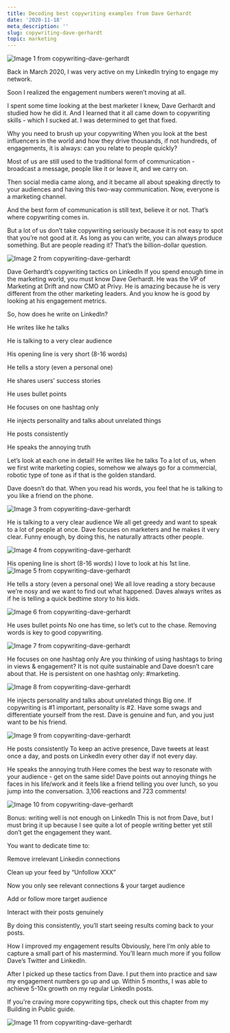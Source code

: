 ```yaml
---
title: Decoding best copywriting examples from Dave Gerhardt
date: '2020-11-18'
meta_description: ''
slug: copywriting-dave-gerhardt
topic: marketing
---
```

<img src="/images/blog/copywriting-dave-gerhardt-1.png" alt="Image 1 from copywriting-dave-gerhardt" class="cover-image" />


Back in March 2020, I was very active on my LinkedIn trying to engage my network.

Soon I realized the engagement numbers weren’t moving at all.

I spent some time looking at the best marketer I knew, Dave Gerhardt and studied how he did it. And I learned that it all came down to copywriting skills - which I sucked at. I was determined to get that fixed.

Why you need to brush up your copywriting
When you look at the best influencers in the world and how they drive thousands, if not hundreds, of engagements, it is always: can you relate to people quickly?

Most of us are still used to the traditional form of communication - broadcast a message, people like it or leave it, and we carry on.

Then social media came along, and it became all about speaking directly to your audiences and having this two-way communication. Now, everyone is a marketing channel.

And the best form of communication is still text, believe it or not. That’s where copywriting comes in.

But a lot of us don’t take copywriting seriously because it is not easy to spot that you’re not good at it. As long as you can write, you can always produce something. But are people reading it? That’s the billion-dollar question.

<img src="/images/blog/copywriting-dave-gerhardt-2.png" alt="Image 2 from copywriting-dave-gerhardt" />

Dave Gerhardt’s copywriting tactics on LinkedIn
If you spend enough time in the marketing world, you must know Dave Gerhardt. He was the VP of Marketing at Drift and now CMO at Privy. He is amazing because he is very different from the other marketing leaders. And you know he is good by looking at his engagement metrics.

So, how does he write on LinkedIn?

He writes like he talks

He is talking to a very clear audience

His opening line is very short (8-16 words)

He tells a story (even a personal one)

He shares users’ success stories

He uses bullet points

He focuses on one hashtag only

He injects personality and talks about unrelated things

He posts consistently

He speaks the annoying truth

Let’s look at each one in detail!
He writes like he talks
To a lot of us, when we first write marketing copies, somehow we always go for a commercial, robotic type of tone as if that is the golden standard.

Dave doesn’t do that. When you read his words, you feel that he is talking to you like a friend on the phone.

<img src="/images/blog/copywriting-dave-gerhardt-3.png" alt="Image 3 from copywriting-dave-gerhardt" />

He is talking to a very clear audience
We all get greedy and want to speak to a lot of people at once. Dave focuses on marketers and he makes it very clear. Funny enough, by doing this, he naturally attracts other people.

<img src="/images/blog/copywriting-dave-gerhardt-4.png" alt="Image 4 from copywriting-dave-gerhardt" />

His opening line is short (8-16 words)
I love to look at his 1st line.
<img src="/images/blog/copywriting-dave-gerhardt-5.png" alt="Image 5 from copywriting-dave-gerhardt" />

He tells a story (even a personal one)
We all love reading a story because we’re nosy and we want to find out what happened. Daves always writes as if he is telling a quick bedtime story to his kids.

<img src="/images/blog/copywriting-dave-gerhardt-6.png" alt="Image 6 from copywriting-dave-gerhardt" />

He uses bullet points
No one has time, so let’s cut to the chase. Removing words is key to good copywriting.

<img src="/images/blog/copywriting-dave-gerhardt-7.png" alt="Image 7 from copywriting-dave-gerhardt" />

He focuses on one hashtag only
Are you thinking of using hashtags to bring in views & engagement? It is not quite sustainable and Dave doesn’t care about that. He is persistent on one hashtag only: #marketing.

<img src="/images/blog/copywriting-dave-gerhardt-8.png" alt="Image 8 from copywriting-dave-gerhardt" />

He injects personality and talks about unrelated things
Big one. If copywriting is #1 important, personality is #2. Have some swags and differentiate yourself from the rest. Dave is genuine and fun, and you just want to be his friend.

<img src="/images/blog/copywriting-dave-gerhardt-9.png" alt="Image 9 from copywriting-dave-gerhardt" />

He posts consistently
To keep an active presence, Dave tweets at least once a day, and posts on LinkedIn every other day if not every day.

He speaks the annoying truth
Here comes the best way to resonate with your audience - get on the same side! Dave points out annoying things he faces in his life/work and it feels like a friend telling you over lunch, so you jump into the conversation. 3,106 reactions and 723 comments!

<img src="/images/blog/copywriting-dave-gerhardt-10.png" alt="Image 10 from copywriting-dave-gerhardt" />

Bonus: writing well is not enough on LinkedIn
This is not from Dave, but I must bring it up because I see quite a lot of people writing better yet still don’t get the engagement they want.

You want to dedicate time to:

Remove irrelevant Linkedin connections

Clean up your feed by “Unfollow XXX”

Now you only see relevant connections & your target audience

Add or follow more target audience

Interact with their posts genuinely

By doing this consistently, you’ll start seeing results coming back to your posts.

How I improved my engagement results
Obviously, here I’m only able to capture a small part of his mastermind. You’ll learn much more if you follow Dave’s Twitter and LinkedIn.

After I picked up these tactics from Dave. I put them into practice and saw my engagement numbers go up and up. Within 5 months, I was able to achieve 5-10x growth on my regular LinkedIn posts.

If you're craving more copywriting tips, check out this chapter from my Building in Public guide.

<img src="/images/blog/copywriting-dave-gerhardt-11.png" alt="Image 11 from copywriting-dave-gerhardt" />
